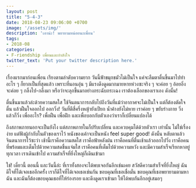 ```yaml
---
layout: post
title: "5-4-3"
date: 2018-08-23 09:06:00 +0700
image: '/assets/img/'
description: 'เอาน่ะ! พยายามหน่อยนะเพื่อน'
tags:
- 2018-08
categories:
- F-riendship เพื่อนและกำลังใจ
twitter_text: 'Put your twitter description here.'
---
```

เรื่องแรกมาก่อนเพื่อน เรียงตามลำดับความยาก วันนี้ฟ้าขมุกขมัวไม่เป็นใจ แค่จะลืมตาตื่นขึ้นมาไปทำอะไร ๆ ก็ยากเป็นที่สุดแล้ว เพราะที่นอนอุ่น ๆ มีแรงดึงดูดมากมายหายห่วงซะจริง ๆ จะค่อย ๆ อ้อยอิ่ง จะค่อย ๆ กลิ้งไป-กลิ้งมา หรือว่าจะลุกขึ้นมาอย่างกระฉับกระเฉง เราต้องเลือกของเราเอง ดังนั้น!

ตื่นขึ้นมาแล้วล่ะด้วยความสดใส ใช้จินตนาการกลับไปถึงวันที่แม้ว่าอากาศจะไม่เป็นใจ แต่ก็ต้องตัดใจตื่น แล้วฝืนใจออกไป ออกวิ่ง! วันที่ตีสี่ครึ่งหญ้ายังเปียก น้ำค้างยังไม่หาย เราค่อย ๆ ขยับร่างกาย วิ่งแล้วก็วิ่ง เพื่ออะไร? เพื่อฝืน เพื่อฝึก และเพื่อบอกกับตัวเองว่าเราก็เปลี่ยนแปลงได้

ถึงสภาพภายนอกจะเป็นยังไง แต่สภาพภายในก็ปรับเปลี่ยน และควบคุมได้ด้วยตัวเรา เท่านั้น ไม่ใช่เรื่องง่าย แต่ฟังผู้กำกับในตัวของเราไว้ หนังของเค้าจะเป็นหนัง feel super good! ดังนั้น หลับตาแล้วจินตนาการไว้ซะว่า เช้านี้เราคือความสดใส เราคือฟ้าหลังฝน เราคือคนที่ตื่นเช้าแล้วออกไปวิ่ง เราคือคนที่พร้อมและเต็มไปด้วยความสดชื่นแจ่มใส เราคือคนที่เต็มไปด้วยความหวัง และมีความสำเร็จเรียกหาอยู่ทุกเวลา เราเดินเข้าไป ความสำเร็จที่ยิ่งใหญ่ก็เดินเข้ามา

ใช่! เดี๋ยวนี้ ตอนนี้ และวันนี้ล่ะ ที่เราทั้งสองจะได้พบเจอกันอีกเช่นเคย สวัสดีความสำเร็จที่ยิ่งใหญ่ ฉันดีใจที่ได้เจอเธออีกครั้ง เราก็ดีใจที่ได้เจอเธอเช่นกัน ขอบคุณที่เธอเชื่อมั่น ขอบคุณที่เธอพยายามตามหาฉัน และฉันก็ต้องขอบคุณเธอที่ให้ร่องรอย และดึงดูดเราเข้ามา ให้ได้พบกันอีกอยู่เสมอๆ
